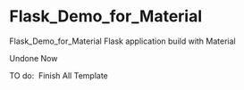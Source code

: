 # Flask_Demo_for_Material
Flask_Demo_for_Material
Flask application build with Material

Undone Now

TO do:
  Finish All Template
